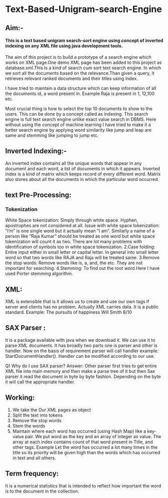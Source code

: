# Text-Based-Unigram-search-Engine
## Aim:-
#### This is a text based unigram search-sort engine using concept of inverted indexing on any XML file using java development tools.

The aim of this project is to build a prototype of a search engine which works on XML page.One demo XML page has been added to this project as database.xml.This is a kind of search cum sort text search engine. In which we sort all the documents based on the relevance.Than given a query, it retrieves relevant ranked documents and their titles using index.

I have tried to maintain a data structure which can keep information of all the documents id, a word present in. Example Raja is present in 1, 12,100 etc.

Most crucial thing is how to select the top 10 documents to show to the users. This can be done by a concept called as indexing. This search engine is full text search engine unlike exact value search in DBMS. Here without using the concept of machine learning I have tried to make it a better search engine by applying word similarity like jump and leap are same and stemming like jumping to jump etc.

## Inverted Indexing:-
An inverted index contains all the unique words that appear in any document and each word, a list of documents in which it appears. Inverted index is a kind of matrix which keeps record of every different word. Matrix also stores about all the documents in which the particular word occurred.

## text Pre-Processing:
### Tokenization
White Space tokenization: Simply through white space. Hyphen, apostrophes are not considered at all.
Issue with white space tokenization: “I’m” is one single word but it actually mean “I am”. Similarly a name of a person like “Raja Kumar” should be treated as one word but white space tokenization will count it as two. There are lot many problems with identification of symbols too in white space tokenization. 2.Case folding: Entire input either in small letter or capital letter. In general into small letter word so that two words like RAJA and Raja will be treated same. 3.Remove the stop words: Remove words like is, a, and, the etc. They are not important for searching. 4.Stemming: To find out the root word.Here I have used Porter stemming algorithm.
## XML:
XML is extensible that is it allows us to create and use our own tags if server and clients has no problem. Actually XML carries data. It is a public standard. Example:
The pursuits of happiness
Will Smith
8/10

## SAX Parser :
It is a package available with java when we download it. We can use it to parse XML documents. It has broadly two parts one is parser and other is handler. Now on the basis of requirement parser will call handler example: StartDocumentHandler(). Handler can be modified according to our use.

Q) Why do I use SAX parser? Answer: Other parser first tries to get entire XML file into main memory and then make a parse tree of it but then Sax parser it read the document in byte by byte fashion. Depending on the byte it will call the appropriate handler.

## Working:
1. We take the Our XML pages as object
2. Split the text into tokens
3. Remove the stop words
4. Stem the words
5. Maintain where each word has occurred (using Hash Map) like a key-value pair. We put word as the key and an array of integer as value. The array at each index contains count of that word present in Title, and other tags. Example Let the word has occurred a lot many times in the title so its priority will be given high than the words which has occurred in text and all others.
## Term frequency:
It is a numerical statistics that is intended to reflect how important the word is to the document in the collection.
